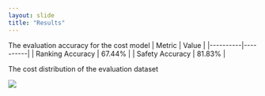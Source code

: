 ```yaml
---
layout: slide
title: "Results"
---
```


The evaluation accuracy for the cost model
| Metric | Value |
|----------|----------|
| Ranking Accuracy  | 67.44%  |
| Safety  Accuracy  | 81.83% |

The cost distribution of the evaluation dataset

<img src="{{ site.baseurl }}/assets/img/Picture2.png" >
